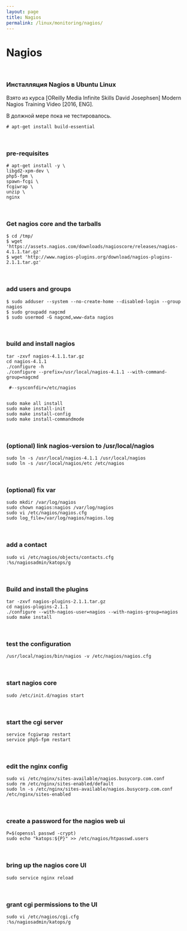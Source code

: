 ```yaml
---
layout: page
title: Nagios
permalink: /linux/monitoring/nagios/
---
```


# Nagios

<br/>

### Инсталляция Nagios в Ubuntu Linux


Взято из курса [OReilly Media  Infinite Skills  David Josephsen] Modern Nagios Training Video [2016, ENG].

В должной мере пока не тестировалось.


    # apt-get install build-essential


<br/>

### pre-requisites

    # apt-get install -y \
    libgd2-xpm-dev \
    php5-fpm \
    spawn-fcgi \
    fcgiwrap \
    unzip \
    nginx


<br/>

### Get nagios core and the tarballs

    $ cd /tmp/
    $ wget 'https://assets.nagios.com/downloads/nagioscore/releases/nagios-4.1.1.tar.gz'
    $ wget 'http://www.nagios-plugins.org/download/nagios-plugins-2.1.1.tar.gz'


<br/>

### add users and groups

    $ sudo adduser --system --no-create-home --disabled-login --group nagios
    $ sudo groupadd nagcmd
    $ sudo usermod -G nagcmd,www-data nagios


<br/>

### build and install nagios

    tar -zxvf nagios-4.1.1.tar.gz
    cd nagios-4.1.1
    ./configure -h
    ./configure --prefix=/usr/local/nagios-4.1.1 --with-command-group=nagcmd

     #--sysconfdir=/etc/nagios


    sudo make all install
    sudo make install-init
    sudo make install-config
    sudo make install-commandmode

<br/>

### (optional) link nagios-version to /usr/local/nagios

    sudo ln -s /usr/local/nagios-4.1.1 /usr/local/nagios
    sudo ln -s /usr/local/nagios/etc /etc/nagios


<br/>

### (optional) fix var

    sudo mkdir /var/log/nagios
    sudo chown nagios:nagios /var/log/nagios
    sudo vi /etc/nagios/nagios.cfg
    sudo log_file=/var/log/nagios/nagios.log

<br/>

### add a contact

    sudo vi /etc/nagios/objects/contacts.cfg
    :%s/nagiosadmin/katops/g


<br/>

### Build and install the plugins

    tar -zxvf nagios-plugins-2.1.1.tar.gz
    cd nagios-plugins-2.1.1
    ./configure --with-nagios-user=nagios --with-nagios-group=nagios
    sudo make install


<br/>

### test the configuration

    /usr/local/nagios/bin/nagios -v /etc/nagios/nagios.cfg


<br/>

### start nagios core

    sudo /etc/init.d/nagios start

<br/>

### start the cgi server

    service fcgiwrap restart
    service php5-fpm restart

<br/>

### edit the nginx config

    sudo vi /etc/nginx/sites-available/nagios.busycorp.com.conf
    sudo rm /etc/nginx/sites-enabled/default
    sudo ln -s /etc/nginx/sites-available/nagios.busycorp.com.conf /etc/nginx/sites-enabled


<br/>

### create a password for the nagios web ui

    P=$(openssl passwd -crypt)
    sudo echo "katops:${P}" >> /etc/nagios/htpasswd.users

<br/>

### bring up the nagios core UI

    sudo service nginx reload


<br/>

### grant cgi permissions to the UI

    sudo vi /etc/nagios/cgi.cfg
    :%s/nagiosadmin/katops/g
